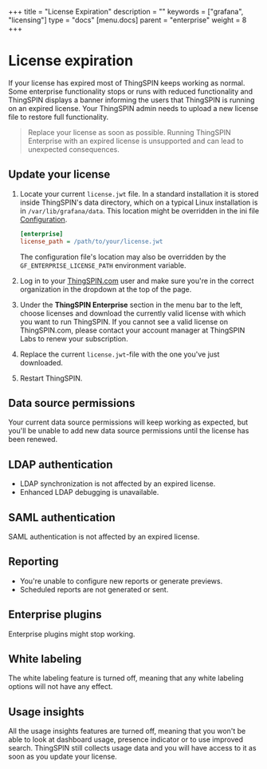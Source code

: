 +++
title = "License Expiration"
description = ""
keywords = ["grafana", "licensing"]
type = "docs"
[menu.docs]
parent = "enterprise"
weight = 8
+++

# License expiration 

If your license has expired most of ThingSPIN keeps working as normal. Some enterprise functionality stops or runs with reduced functionality and ThingSPIN displays a banner informing the users that ThingSPIN is running on an expired license. Your ThingSPIN admin needs to upload a new license file to restore full functionality.

> Replace your license as soon as possible. Running ThingSPIN Enterprise with an expired license is unsupported and can lead to unexpected consequences.

## Update your license

1. Locate your current `license.jwt` file. In a standard installation it is stored inside ThingSPIN's data directory, which on a typical Linux installation is in `/var/lib/grafana/data`. This location might be overridden in the ini file [Configuration](https://grafana.com/docs/grafana/latest/installation/configuration/).
    ```ini
    [enterprise]
    license_path = /path/to/your/license.jwt
    ```
    The configuration file's location may also be overridden by the `GF_ENTERPRISE_LICENSE_PATH` environment variable.

2. Log in to your [ThingSPIN.com](https://grafana.com/login) user and make sure you're in the correct organization in the dropdown at the top of the page.
3. Under the **ThingSPIN Enterprise** section in the menu bar to the left, choose licenses and download the currently valid license with which you want to run ThingSPIN. If you cannot see a valid license on ThingSPIN.com, please contact your account manager at ThingSPIN Labs to renew your subscription.
4. Replace the current `license.jwt`-file with the one you've just downloaded.
5. Restart ThingSPIN.

## Data source permissions

Your current data source permissions will keep working as expected, but you'll be unable to add new data source permissions until the license has been renewed.

## LDAP authentication

* LDAP synchronization is not affected by an expired license.
* Enhanced LDAP debugging is unavailable.

## SAML authentication

SAML authentication is not affected by an expired license.

## Reporting

* You're unable to configure new reports or generate previews.
* Scheduled reports are not generated or sent.

## Enterprise plugins

Enterprise plugins might stop working.

## White labeling

The white labeling feature is turned off, meaning that any white labeling options will not have any effect.

## Usage insights

All the usage insights features are turned off, meaning that you won't be able to look at dashboard usage, presence indicator or to use improved search. ThingSPIN still collects usage data and you will have access to it as soon as you update your license.
